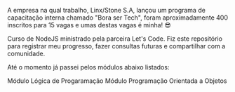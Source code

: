 A empresa na qual trabalho, Linx/Stone S.A, lançou um programa de capacitação interna chamado "Bora ser Tech", foram aproximadamente 400 inscritos para 15 vagas e umas destas vagas é minha! 😎

Curso de NodeJS ministrado pela parceira Let's Code. Fiz este repositório para registrar meu progresso, fazer consultas futuras e compartilhar com a comunidade.

Até o momento já passei pelos módulos abaixo listados:

Módulo Lógica de Progaramação Módulo Programação Orientada a Objetos